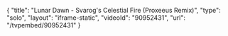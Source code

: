 {
    "title": "Lunar Dawn - Svarog's Celestial Fire (Proxeeus Remix)",
    "type": "solo",
    "layout": "iframe-static",
    "videoId": "90952431",
    "url": "\/tvpembed\/90952431"
}